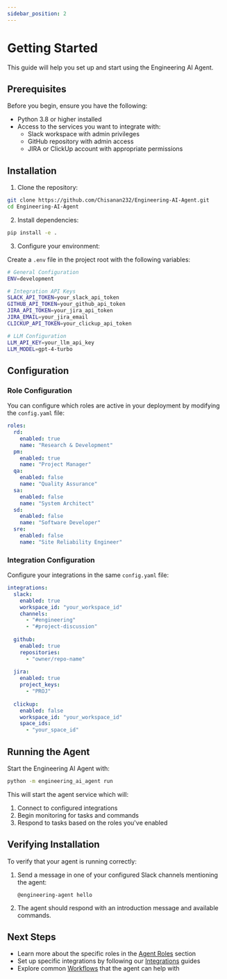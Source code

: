 ```yaml
---
sidebar_position: 2
---
```


# Getting Started

This guide will help you set up and start using the Engineering AI Agent.

## Prerequisites

Before you begin, ensure you have the following:

- Python 3.8 or higher installed
- Access to the services you want to integrate with:
  - Slack workspace with admin privileges
  - GitHub repository with admin access
  - JIRA or ClickUp account with appropriate permissions

## Installation

1. Clone the repository:

```bash
git clone https://github.com/Chisanan232/Engineering-AI-Agent.git
cd Engineering-AI-Agent
```

2. Install dependencies:

```bash
pip install -e .
```

3. Configure your environment:

Create a `.env` file in the project root with the following variables:

```bash
# General Configuration
ENV=development

# Integration API Keys
SLACK_API_TOKEN=your_slack_api_token
GITHUB_API_TOKEN=your_github_api_token
JIRA_API_TOKEN=your_jira_api_token
JIRA_EMAIL=your_jira_email
CLICKUP_API_TOKEN=your_clickup_api_token

# LLM Configuration
LLM_API_KEY=your_llm_api_key
LLM_MODEL=gpt-4-turbo
```

## Configuration

### Role Configuration

You can configure which roles are active in your deployment by modifying the `config.yaml` file:

```yaml
roles:
  rd:
    enabled: true
    name: "Research & Development"
  pm:
    enabled: true
    name: "Project Manager"
  qa:
    enabled: false
    name: "Quality Assurance"
  sa:
    enabled: false
    name: "System Architect"
  sd:
    enabled: false
    name: "Software Developer"
  sre:
    enabled: false
    name: "Site Reliability Engineer"
```

### Integration Configuration

Configure your integrations in the same `config.yaml` file:

```yaml
integrations:
  slack:
    enabled: true
    workspace_id: "your_workspace_id"
    channels:
      - "#engineering"
      - "#project-discussion"
  
  github:
    enabled: true
    repositories:
      - "owner/repo-name"
  
  jira:
    enabled: true
    project_keys:
      - "PROJ"
  
  clickup:
    enabled: false
    workspace_id: "your_workspace_id"
    space_ids:
      - "your_space_id"
```

## Running the Agent

Start the Engineering AI Agent with:

```bash
python -m engineering_ai_agent run
```

This will start the agent service which will:
1. Connect to configured integrations
2. Begin monitoring for tasks and commands
3. Respond to tasks based on the roles you've enabled

## Verifying Installation

To verify that your agent is running correctly:

1. Send a message in one of your configured Slack channels mentioning the agent:
   ```
   @engineering-agent hello
   ```

2. The agent should respond with an introduction message and available commands.

## Next Steps

- Learn more about the specific roles in the [Agent Roles](roles/rd) section
- Set up specific integrations by following our [Integrations](integrations/slack) guides
- Explore common [Workflows](workflows/requirements) that the agent can help with
